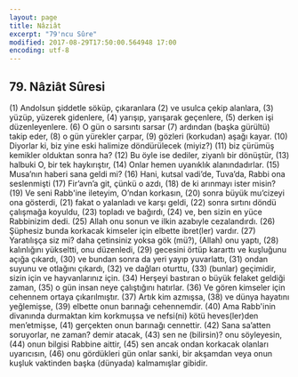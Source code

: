 ```yaml
---
layout: page
title: Nâziât
excerpt: "79'ncu Sûre"
modified: 2017-08-29T17:50:00.564948 17:00
encoding: utf-8
---
```


## 79. Nâziât Sûresi

(1) Andolsun şiddetle söküp, çıkaranlara
(2) ve usulca çekip alanlara, 
(3) yüzüp, yüzerek gidenlere,
(4) yarışıp, yarışarak geçenlere,
(5) derken işi düzenleyenlere.
(6) O gün o sarsıntı sarsar
(7) ardından (başka gürültü) takip eder,
(8) o gün yürekler çarpar,
(9) gözleri (korkudan) aşağı kayar.
(10) Diyorlar ki, biz yine eski halimize döndürülecek (miyiz?)
(11) biz çürümüş kemikler olduktan sonra ha?
(12) Bu öyle ise dediler, ziyanlı bir dönüştür,
(13) halbuki O, bir tek haykırıştır,
(14) Onlar hemen uyanıklık alanındadırlar.
(15) Musa’nın haberi sana geldi mi?
(16) Hani, kutsal vadi’de, Tuva’da, Rabbi ona seslenmişti 
(17) Fir’avn’a git, çünkü o azdı,
(18) de ki arınmayı ister misin?
(19) Ve seni Rabb'ine ileteyim, O’ndan korkasın, 
(20) sonra büyük mu’cizeyi ona gösterdi, 
(21) fakat o yalanladı ve karşı geldi,
(22) sonra sırtını döndü çalışmağa koyuldu,
(23) topladı ve bağırdı,
(24) ve, ben sizin en yüce Rabbinizim dedi.
(25) Allah onu sonun ve ilkin azabıyle cezalandırdı.
(26) Şüphesiz bunda korkacak kimseler için elbette ibret(ler) vardır.
(27) Yaratılışça siz mi? daha çetinsiniz yoksa gök (mü?), (Allah) onu yaptı,
(28) kalınlığını yükseltti, onu düzenledi,
(29) gecesini örtüp kararttı ve kuşluğunu açığa çıkardı, 
(30) ve bundan sonra da yeri yayıp yuvarlattı,
(31) ondan suyunu ve otlağını çıkardı,
(32) ve dağları oturttu,
(33) (bunlar) geçimidir, sizin için ve hayvanlarınız için.
(34) Herşeyi bastıran o büyük felaket geldiği zaman,
(35) o gün insan neye çalıştığını hatırlar.
(36) Ve gören kimseler için cehennem ortaya çıkarılmıştır. 
(37) Artık kim azmışsa,
(38) ve dünya hayatını yeğlemişse, 
(39) elbette onun barınağı cehennemdir.
(40) Ama Rabb'inin divanında durmaktan kim korkmuşsa ve nefsi(ni) kötü heves(ler)den men’etmişse, 
(41) gerçekten onun barınağı cennettir.
(42) Sana sa’atten soruyorlar, ne zaman? demir atacak,
(43) sen ne (bilirsin)? onu söyleyesin,
(44) onun bilgisi Rabbine aittir,
(45) sen ancak ondan korkacak olanları uyarıcısın,
(46) onu gördükleri gün onlar sanki, bir akşamdan veya onun kuşluk vaktinden başka (dünyada) kalmamışlar gibidir.
